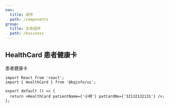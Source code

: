 ```yaml
---
nav:
  title: 组件
  path: /components
group:
  title: 业务组件
  path: /business
---
```


## HealthCard 患者健康卡

患者健康卡

```tsx
import React from 'react';
import { HealthCard } from '@kqinfo/ui';

export default () => {
  return <HealthCard patientName={'小明'} patCardNo={'32132132131'} />;
};
```

<API></API>

